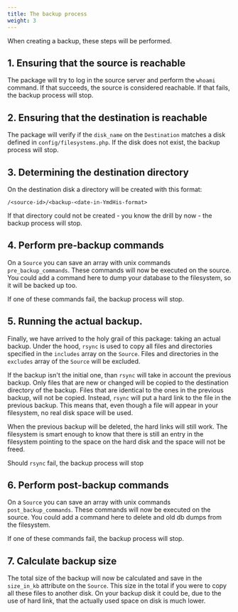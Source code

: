 ```yaml
---
title: The backup process
weight: 3
---
```


When creating a backup, these steps will be performed. 

## 1. Ensuring that the source is reachable

The package will try to log in the source server and perform the `whoami` command. If that succeeds, the source is considered reachable.
If that fails, the backup process will stop.

## 2. Ensuring that the destination is reachable

The package will verify if the `disk_name` on the `Destination` matches a disk defined in `config/filesystems.php`. If the disk does not exist, the backup process will stop.

## 3. Determining the destination directory

On the destination disk a directory will be created with this format:

`/<source-id>/<backup-<date-in-YmdHis-format>`

If that directory could not be created - you know the drill by now - the backup process will stop.

## 4. Perform pre-backup commands

On a `Source` you can save an array with unix commands `pre_backup_commands`. These commands will now be executed on the source. You could add a command here to dump your database to the filesystem, so it will be backed up too.
 
If one of these commands fail, the backup process will stop.

## 5. Running the actual backup.

Finally, we have arrived to the holy grail of this package: taking an actual backup. Under the hood, `rsync` is used to copy all files and directories specified in the `includes` array on the `Source`. Files and directories in the `excludes` array of the `Source` will be excluded.  

If the backup isn't the initial one, than `rsync` will take in account the previous backup. Only files that are new or changed will be copied to the destination directory of the backup. Files that are identical to the ones in the previous backup, will not be copied. Instead, `rsync` will put a hard link to the file in the previous backup. This means that, even though a file will appear in your filesystem, no real disk space will be used. 

When the previous backup will be deleted, the hard links will still work. The filesystem is smart enough to know that there is still an entry in the filesystem pointing to the space on the hard disk and the space will not be freed.

Should `rsync` fail, the backup process will stop

## 6. Perform post-backup commands

On a `Source` you can save an array with unix commands `post_backup_commands`. These commands will now be executed on the source. You could add a command here to delete and old db dumps from the filesystem.

If one of these commands fail, the backup process will stop.

## 7. Calculate backup size

The total size of the backup will now be calculated and save in the `size_in_kb` attribute on the `Source`. This size in the total if you were to copy all these files to another disk. On your backup disk it could be, due to the use of hard link, that the actually used space on disk is much lower.
